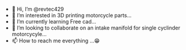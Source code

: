 - 👋 Hi, I’m @revtec429
- 👀 I’m interested in 3D printing motorcycle parts...
- 🌱 I’m currently learning Free cad...
- 💞️ I’m looking to collaborate on an intake manifold for single cyclinder motorcycyle...
- 📫 How to reach me everything ...😁

<!---
revtec429/revtec429 is a ✨ special ✨ repository because its `README.md` (this file) appears on your GitHub profile.
You can click the Preview link to take a look at your changes.
--->
